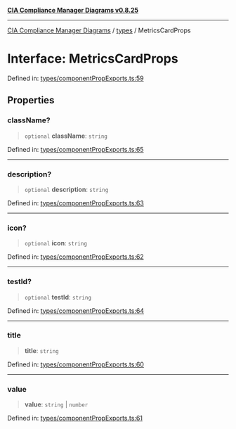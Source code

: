 [**CIA Compliance Manager Diagrams v0.8.25**](../../README.md)

***

[CIA Compliance Manager Diagrams](../../modules.md) / [types](../README.md) / MetricsCardProps

# Interface: MetricsCardProps

Defined in: [types/componentPropExports.ts:59](https://github.com/Hack23/cia-compliance-manager/blob/b7816746b3b7f5e02cb18303af9cc6696a8caef9/src/types/componentPropExports.ts#L59)

## Properties

### className?

> `optional` **className**: `string`

Defined in: [types/componentPropExports.ts:65](https://github.com/Hack23/cia-compliance-manager/blob/b7816746b3b7f5e02cb18303af9cc6696a8caef9/src/types/componentPropExports.ts#L65)

***

### description?

> `optional` **description**: `string`

Defined in: [types/componentPropExports.ts:63](https://github.com/Hack23/cia-compliance-manager/blob/b7816746b3b7f5e02cb18303af9cc6696a8caef9/src/types/componentPropExports.ts#L63)

***

### icon?

> `optional` **icon**: `string`

Defined in: [types/componentPropExports.ts:62](https://github.com/Hack23/cia-compliance-manager/blob/b7816746b3b7f5e02cb18303af9cc6696a8caef9/src/types/componentPropExports.ts#L62)

***

### testId?

> `optional` **testId**: `string`

Defined in: [types/componentPropExports.ts:64](https://github.com/Hack23/cia-compliance-manager/blob/b7816746b3b7f5e02cb18303af9cc6696a8caef9/src/types/componentPropExports.ts#L64)

***

### title

> **title**: `string`

Defined in: [types/componentPropExports.ts:60](https://github.com/Hack23/cia-compliance-manager/blob/b7816746b3b7f5e02cb18303af9cc6696a8caef9/src/types/componentPropExports.ts#L60)

***

### value

> **value**: `string` \| `number`

Defined in: [types/componentPropExports.ts:61](https://github.com/Hack23/cia-compliance-manager/blob/b7816746b3b7f5e02cb18303af9cc6696a8caef9/src/types/componentPropExports.ts#L61)
